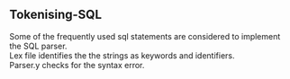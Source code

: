 ## Tokenising-SQL
Some of the frequently used sql statements are considered to implement the SQL parser.   
Lex file identifies the the strings as keywords and identifiers.     
Parser.y checks for the syntax error.
